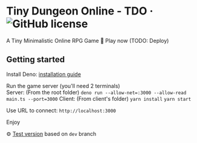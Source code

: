 # Tiny Dungeon Online - TDO &middot; ![GitHub license](https://img.shields.io/badge/license-MIT-blue.svg)
A Tiny Minimalistic Online RPG Game 🎲
Play now (TODO: Deploy)

## Getting started

Install Deno: [installation guide](https://deno.land/manual/getting_started/installation)  

Run the game server (you'll need 2 terminals)  
Server: (From the root folder)
`deno run --allow-net=:3000 --allow-read main.ts --port=3000`
Client: (From client's folder)
`yarn install`
`yarn start`

Use URL to connect: `http://localhost:3000`

Enjoy

⚙️ [Test version](https://tiny-dungeon-online-dev.herokuapp.com/) based on `dev` branch
